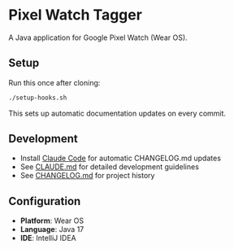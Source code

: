 # Pixel Watch Tagger

A Java application for Google Pixel Watch (Wear OS).

## Setup

Run this once after cloning:

```bash
./setup-hooks.sh
```

This sets up automatic documentation updates on every commit.

## Development

- Install [Claude Code](https://claude.ai/code) for automatic CHANGELOG.md updates
- See [CLAUDE.md](CLAUDE.md) for detailed development guidelines
- See [CHANGELOG.md](CHANGELOG.md) for project history

## Configuration

- **Platform**: Wear OS
- **Language**: Java 17
- **IDE**: IntelliJ IDEA

